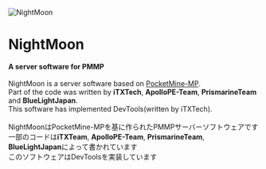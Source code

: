 ﻿![NightMoon](https://github.com/NightMoonTeam/NightMoon/master/logo.jpg)</br>

# NightMoon
__A server software for PMMP__<br>
<br>
NightMoon is a server software based on <a href="https://github.com/pmmp/PocketMine-MP" target="_blank">PocketMine-MP</a>.<br>
Part of the code was written by **iTXTech**, **ApolloPE-Team**, **PrismarineTeam** and **BlueLightJapan**.<br>
This software has implemented DevTools(written by iTXTech).
<br>
<br>
NightMoonはPocketMine-MPを基に作られたPMMPサーバーソフトウェアです<br>
一部のコードは**iTXTeam**, **ApolloPE-Team**, **PrismarineTeam**, **BlueLightJapan**によって書かれています<br>
このソフトウェアはDevToolsを実装しています
